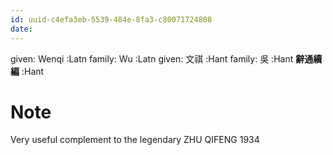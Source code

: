 ```yaml
---
id: uuid-c4efa3eb-5539-484e-8fa3-c80071724808
date: 
---
```


given: Wenqi :Latn
family: Wu :Latn
given: 文祺 :Hant
family: 吳 :Hant
**辭通續編** :Hant
# Note
Very useful complement to the legendary ZHU QIFENG 1934